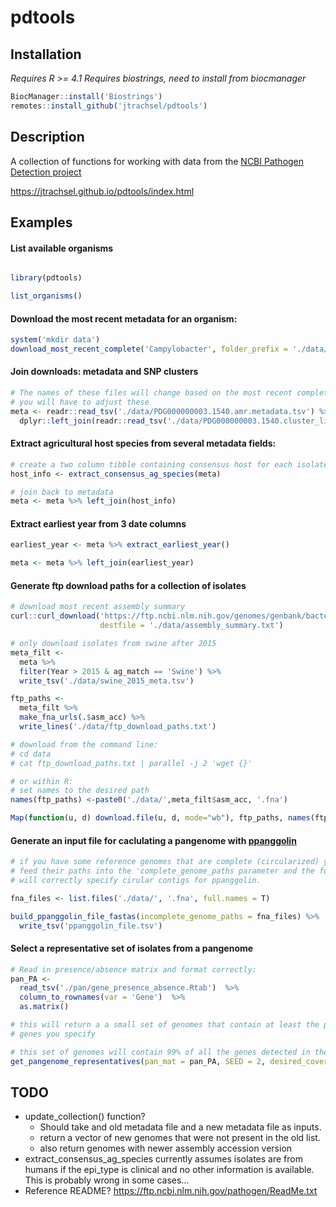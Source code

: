 pdtools
================

## Installation

*Requires R &gt;= 4.1* *Requires biostrings, need to install from
biocmanager*

``` r
BiocManager::install('Biostrings')
remotes::install_github('jtrachsel/pdtools')
```

## Description

A collection of functions for working with data from the [NCBI Pathogen
Detection project](https://www.ncbi.nlm.nih.gov/pathogens/)

<https://jtrachsel.github.io/pdtools/index.html>

## Examples

#### List available organisms

``` r

library(pdtools)

list_organisms()

```

#### Download the most recent metadata for an organism:

``` r
system('mkdir data')
download_most_recent_complete('Campylobacter', folder_prefix = './data/')
```


#### Join downloads: metadata and SNP clusters

``` r
# The names of these files will change based on the most recent complete data
# you will have to adjust these
meta <- readr::read_tsv('./data/PDG000000003.1540.amr.metadata.tsv') %>% 
  dplyr::left_join(readr::read_tsv('./data/PDG000000003.1540.cluster_list.tsv'))
```

#### Extract agricultural host species from several metadata fields:

``` r
# create a two column tibble containing consensus host for each isolate
host_info <- extract_consensus_ag_species(meta)

# join back to metadata
meta <- meta %>% left_join(host_info)
```

#### Extract earliest year from 3 date columns

``` r
earliest_year <- meta %>% extract_earliest_year()

meta <- meta %>% left_join(earliest_year)
```

#### Generate ftp download paths for a collection of isolates

``` r
# download most recent assembly summary
curl::curl_download('https://ftp.ncbi.nlm.nih.gov/genomes/genbank/bacteria/assembly_summary.txt',
                    destfile = './data/assembly_summary.txt')

# only download isolates from swine after 2015
meta_filt <-
  meta %>%
  filter(Year > 2015 & ag_match == 'Swine') %>% 
  write_tsv('./data/swine_2015_meta.tsv')

ftp_paths <- 
  meta_filt %>% 
  make_fna_urls(.$asm_acc) %>% 
  write_lines('./data/ftp_download_paths.txt')

# download from the command line:
# cd data
# cat ftp_download_paths.txt | parallel -j 2 'wget {}'

# or within R:
# set names to the desired path 
names(ftp_paths) <-paste0('./data/',meta_filt$asm_acc, '.fna')

Map(function(u, d) download.file(u, d, mode="wb"), ftp_paths, names(ftp_paths))
```

#### Generate an input file for caclulating a pangenome with [ppanggolin](https://github.com/labgem/PPanGGOLiN)

``` r
# if you have some reference genomes that are complete (circularized) you can 
# feed their paths into the 'complete_genome_paths parameter and the function
# will correctly specify cirular contigs for ppanggolin.  

fna_files <- list.files('./data/', '.fna', full.names = T)

build_ppanggolin_file_fastas(incomplete_genome_paths = fna_files) %>% 
  write_tsv('ppanggolin_file.tsv')
```

#### Select a representative set of isolates from a pangenome

``` r
# Read in presence/absence matrix and format correctly:
pan_PA <-
  read_tsv('./pan/gene_presence_absence.Rtab')  %>% 
  column_to_rownames(var = 'Gene')  %>% 
  as.matrix() 

# this will return a a small set of genomes that contain at least the proportion of
# genes you specify

# this set of genomes will contain 99% of all the genes detected in the pangenome
get_pangenome_representatives(pan_mat = pan_PA, SEED = 2, desired_coverage = .99)
```

## TODO

-   update\_collection() function?
    -   Should take and old metadata file and a new metadata file as
        inputs.  
    -   return a vector of new genomes that were not present in the old
        list.
    -   also return genomes with newer assembly accession version  
-   extract\_consensus\_ag\_species currently assumes isolates are from
    humans if the epi\_type is clinical and no other information is
    available. This is probably wrong in some cases…
-   Reference README? <https://ftp.ncbi.nlm.nih.gov/pathogen/ReadMe.txt>
